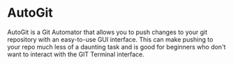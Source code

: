 # AutoGit
AutoGit is a Git Automator that allows you to push changes to your git repository with an easy-to-use GUI interface. This can make pushing to your repo much less of a daunting task and is good for beginners who don't want to interact with the GIT Terminal interface.
